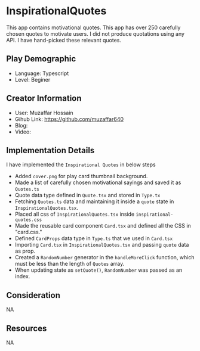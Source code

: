 # InspirationalQuotes

This app contains motivational quotes. This app has over 250 carefully chosen quotes to motivate users. I did not produce quotations using any API. I have hand-picked these relevant quotes.

## Play Demographic

- Language: Typescript
- Level: Beginer

## Creator Information

- User: Muzaffar Hossain
- Gihub Link: https://github.com/muzaffar640
- Blog:
- Video:

## Implementation Details

I have implemented the `Inspirational Quotes` in below steps

- Added `cover.png` for play card thumbnail background.
- Made a list of carefully chosen motivational sayings and saved it as `Quotes.ts`
- Quote data type defined in `Quote.tsx` and stored in `Type.tx`
- Fetching `Quotes.ts` data and maintaining it inside a `quote` state in `InspirationalQuotes.tsx`.
- Placed all css of `InspirationalQuotes.tsx` inside `inspirational-quotes.css`
- Made the reusable card component `Card.tsx` and defined all the CSS in "card.css."
- Defined `CardProps` data type in `Type.ts` that we used in `Card.tsx`
- Importing `Card.tsx` in `InspirationalQuotes.tsx` and passing `quote` data as prop.
- Created a `RandomNumber` generator in the `handleMoreClick` function, which must be less than the length of `Quotes` array.
- When updating state as `setQuote()`, `RandomNumber` was passed as an index.

## Consideration

NA

## Resources

NA
